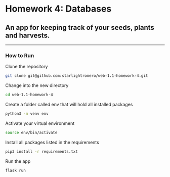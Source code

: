 # Homework 4: Databases

## An app for keeping track of your seeds, plants and harvests.

---

### How to Run

Clone the repository
```zsh
git clone git@github.com:starlightromero/web-1.1-homework-4.git
````

Change into the new directory
```zsh
cd web-1.1-homework-4
```

Create a folder called env that will hold all installed packages
```zsh
python3 -m venv env
```

Activate your virtual environment
```zsh
source env/bin/activate
```

Install all packages listed in the requirements
```zsh
pip3 install -r requirements.txt
```

Run the app
```zsh
flask run
```
